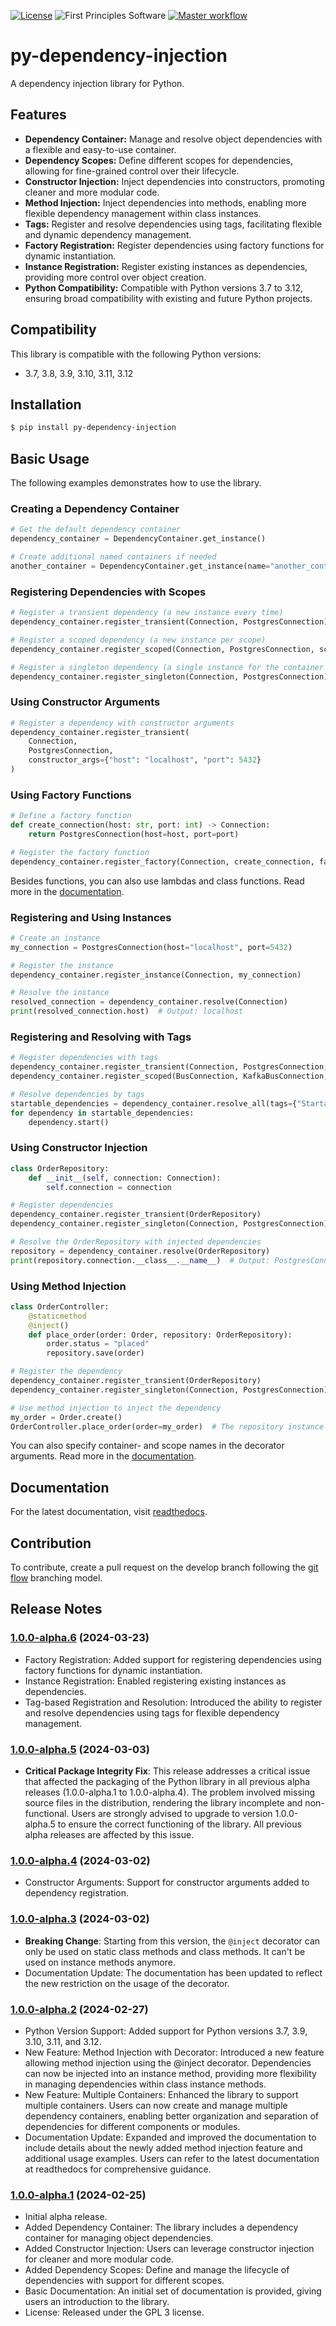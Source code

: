[![License](https://img.shields.io/badge/License-GPLv3-blue.svg)](https://www.gnu.org/licenses/gpl-3.0.html)
![First Principles Software](https://img.shields.io/badge/Powered_by-First_Principles_Software-blue)
[![Master workflow](https://github.com/runemalm/py-dependency-injection/actions/workflows/master.yml/badge.svg?branch=master)](https://github.com/runemalm/py-dependency-injection/actions/workflows/master.yml)

# py-dependency-injection

A dependency injection library for Python.

## Features

- **Dependency Container:** Manage and resolve object dependencies with a flexible and easy-to-use container.
- **Dependency Scopes:** Define different scopes for dependencies, allowing for fine-grained control over their lifecycle.
- **Constructor Injection:** Inject dependencies into constructors, promoting cleaner and more modular code.
- **Method Injection:** Inject dependencies into methods, enabling more flexible dependency management within class instances.
- **Tags:** Register and resolve dependencies using tags, facilitating flexible and dynamic dependency management.
- **Factory Registration:** Register dependencies using factory functions for dynamic instantiation.
- **Instance Registration:** Register existing instances as dependencies, providing more control over object creation.
- **Python Compatibility:** Compatible with Python versions 3.7 to 3.12, ensuring broad compatibility with existing and future Python projects.

## Compatibility

This library is compatible with the following Python versions:

- 3.7, 3.8, 3.9, 3.10, 3.11, 3.12

## Installation

```bash
$ pip install py-dependency-injection
```

## Basic Usage

The following examples demonstrates how to use the library.

### Creating a Dependency Container

```python
# Get the default dependency container
dependency_container = DependencyContainer.get_instance()

# Create additional named containers if needed
another_container = DependencyContainer.get_instance(name="another_container")
```

### Registering Dependencies with Scopes

```python
# Register a transient dependency (a new instance every time)
dependency_container.register_transient(Connection, PostgresConnection)

# Register a scoped dependency (a new instance per scope)
dependency_container.register_scoped(Connection, PostgresConnection, scope_name="http_request")

# Register a singleton dependency (a single instance for the container's lifetime)
dependency_container.register_singleton(Connection, PostgresConnection)
```

### Using Constructor Arguments

```python
# Register a dependency with constructor arguments
dependency_container.register_transient(
    Connection,
    PostgresConnection,
    constructor_args={"host": "localhost", "port": 5432}
)
```

### Using Factory Functions

```python
# Define a factory function
def create_connection(host: str, port: int) -> Connection:
    return PostgresConnection(host=host, port=port)

# Register the factory function
dependency_container.register_factory(Connection, create_connection, factory_args={"host": "localhost", "port": 5432})
```

Besides functions, you can also use lambdas and class functions. Read more in the [documentation](https://py-dependency-injection.readthedocs.io/en/latest/).

### Registering and Using Instances

```python
# Create an instance
my_connection = PostgresConnection(host="localhost", port=5432)

# Register the instance
dependency_container.register_instance(Connection, my_connection)

# Resolve the instance
resolved_connection = dependency_container.resolve(Connection)
print(resolved_connection.host)  # Output: localhost
```

### Registering and Resolving with Tags

```python
# Register dependencies with tags
dependency_container.register_transient(Connection, PostgresConnection, tags={"Querying", "Startable"})
dependency_container.register_scoped(BusConnection, KafkaBusConnection, tags={"Publishing", "Startable"})

# Resolve dependencies by tags
startable_dependencies = dependency_container.resolve_all(tags={"Startable"})
for dependency in startable_dependencies:
    dependency.start()
```

### Using Constructor Injection

```python
class OrderRepository:
    def __init__(self, connection: Connection):
        self.connection = connection

# Register dependencies
dependency_container.register_transient(OrderRepository)
dependency_container.register_singleton(Connection, PostgresConnection)

# Resolve the OrderRepository with injected dependencies
repository = dependency_container.resolve(OrderRepository)
print(repository.connection.__class__.__name__)  # Output: PostgresConnection
```

### Using Method Injection

```python
class OrderController:
    @staticmethod
    @inject()
    def place_order(order: Order, repository: OrderRepository):
        order.status = "placed"
        repository.save(order)

# Register the dependency
dependency_container.register_transient(OrderRepository)
dependency_container.register_singleton(Connection, PostgresConnection)

# Use method injection to inject the dependency
my_order = Order.create()
OrderController.place_order(order=my_order)  # The repository instance will be automatically injected
```

You can also specify container- and scope names in the decorator arguments. Read more in the [documentation](https://py-dependency-injection.readthedocs.io/en/latest/).

## Documentation

For the latest documentation, visit [readthedocs](https://py-dependency-injection.readthedocs.io/en/latest/).

## Contribution

To contribute, create a pull request on the develop branch following the [git flow](https://nvie.com/posts/a-successful-git-branching-model/) branching model.

## Release Notes

### [1.0.0-alpha.6](https://github.com/runemalm/py-dependency-injection/releases/tag/v1.0.0-alpha.6) (2024-03-23)

- Factory Registration: Added support for registering dependencies using factory functions for dynamic instantiation.
- Instance Registration: Enabled registering existing instances as dependencies.
- Tag-based Registration and Resolution: Introduced the ability to register and resolve dependencies using tags for flexible dependency management.

### [1.0.0-alpha.5](https://github.com/runemalm/py-dependency-injection/releases/tag/v1.0.0-alpha.5) (2024-03-03)

- **Critical Package Integrity Fix**: This release addresses a critical issue that affected the packaging of the Python library in all previous alpha releases (1.0.0-alpha.1 to 1.0.0-alpha.4). The problem involved missing source files in the distribution, rendering the library incomplete and non-functional. Users are strongly advised to upgrade to version 1.0.0-alpha.5 to ensure the correct functioning of the library. All previous alpha releases are affected by this issue.

### [1.0.0-alpha.4](https://github.com/runemalm/py-dependency-injection/releases/tag/v1.0.0-alpha.4) (2024-03-02)

- Constructor Arguments: Support for constructor arguments added to dependency registration.

### [1.0.0-alpha.3](https://github.com/runemalm/py-dependency-injection/releases/tag/v1.0.0-alpha.3) (2024-03-02)

- **Breaking Change**: Starting from this version, the `@inject` decorator can only be used on static class methods and class methods. It can't be used on instance methods anymore.
- Documentation Update: The documentation has been updated to reflect the new restriction on the usage of the decorator.

### [1.0.0-alpha.2](https://github.com/runemalm/py-dependency-injection/releases/tag/v1.0.0-alpha.2) (2024-02-27)

- Python Version Support: Added support for Python versions 3.7, 3.9, 3.10, 3.11, and 3.12.
- New Feature: Method Injection with Decorator: Introduced a new feature allowing method injection using the @inject decorator. Dependencies can now be injected into an instance method, providing more flexibility in managing dependencies within class instance methods.
- New Feature: Multiple Containers: Enhanced the library to support multiple containers. Users can now create and manage multiple dependency containers, enabling better organization and separation of dependencies for different components or modules.
- Documentation Update: Expanded and improved the documentation to include details about the newly added method injection feature and additional usage examples. Users can refer to the latest documentation at readthedocs for comprehensive guidance.

### [1.0.0-alpha.1](https://github.com/runemalm/py-dependency-injection/releases/tag/v1.0.0-alpha.1) (2024-02-25)

- Initial alpha release.
- Added Dependency Container: The library includes a dependency container for managing object dependencies.
- Added Constructor Injection: Users can leverage constructor injection for cleaner and more modular code.
- Added Dependency Scopes: Define and manage the lifecycle of dependencies with support for different scopes.
- Basic Documentation: An initial set of documentation is provided, giving users an introduction to the library.
- License: Released under the GPL 3 license.
